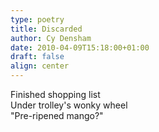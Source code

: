 ```yaml
---
type: poetry
title: Discarded
author: Cy Densham
date: 2010-04-09T15:18:00+01:00
draft: false
align: center
---
```


Finished shopping list\
Under trolley's wonky wheel\
"Pre-ripened mango?"
